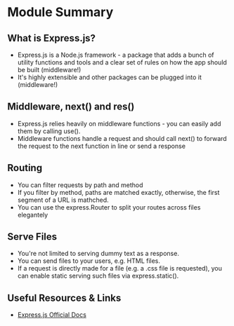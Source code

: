 # Module Summary

## What is Express.js?

-   Express.js is a Node.js framework - a package that adds a bunch of utility functions and tools and a clear set of rules on how the app should be built (middleware!)
-   It's highly extensible and other packages can be plugged into it (middleware!)

## Middleware, next() and res()

-   Express.js relies heavily on middleware functions - you can easily add them by calling use().
-   Middleware functions handle a request and should call next() to forward the request to the next function in line or send a response

## Routing

-   You can filter requests by path and method
-   If you filter by method, paths are matched exactly, otherwise, the first segment of a URL is mathched.
-   You can use the express.Router to split your routes across files elegantely

## Serve Files

-   You're not limited to serving dummy text as a response.
-   You can send files to your users, e.g. HTML files.
-   If a request is directly made for a file (e.g. a .css file is requested), you can enable static serving such files via express.static().

## Useful Resources & Links

-   [Express.js Official Docs](https://expressjs.com/en/starter/installing.html)

